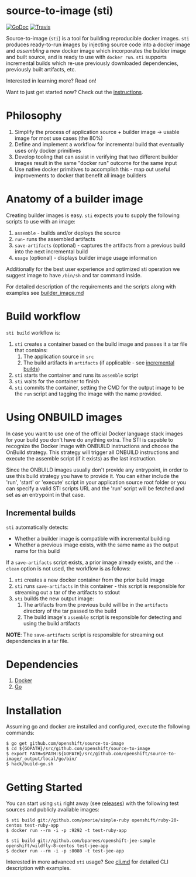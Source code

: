 # source-to-image (sti)

[![GoDoc](https://godoc.org/github.com/openshift/source-to-image?status.png)](https://godoc.org/github.com/openshift/source-to-image)
[![Travis](https://travis-ci.org/openshift/source-to-image.svg?branch=master)](https://travis-ci.org/openshift/source-to-image)


Source-to-image (`sti`) is a tool for building reproducible docker images. `sti` produces
ready-to-run images by injecting source code into a docker image and *assembling*
a new docker image which incorporates the builder image and built source, and is ready to use
with `docker run`. `sti` supports incremental builds which re-use previously downloaded
dependencies, previously built artifacts, etc.

Interested in learning more? Read on!

Want to just get started now? Check out the [instructions](#getting-started).


# Philosophy

1. Simplify the process of application source + builder image -> usable image for most use cases (the
   80%)
1. Define and implement a workflow for incremental build that eventually uses only docker
   primitives
1. Develop tooling that can assist in verifying that two different builder images result in the same
   "docker run" outcome for the same input
1. Use native docker primitives to accomplish this - map out useful improvements to docker that
   benefit all image builders


# Anatomy of a builder image

Creating builder images is easy. `sti` expects you to supply the following scripts to use with an
image:

1. `assemble` - builds and/or deploys the source
1. `run`- runs the assembled artifacts
1. `save-artifacts` (optional) - captures the artifacts from a previous build into the next incremental build
1. `usage` (optional) - displays builder image usage information

Additionally for the best user experience and optimized sti operation we suggest image
to have `/bin/sh` and tar command inside.

For detailed description of the requirements and the scripts along with examples see
[builder_image.md](https://github.com/openshift/source-to-image/blob/master/docs/builder_image.md)


# Build workflow

`sti build` workflow is:

1. `sti` creates a container based on the build image and passes it a tar file that contains:
    1. The application source in `src`
    1. The build artifacts in `artifacts` (if applicable - see [incremental builds](#incremental-builds))
1. `sti` starts the container and runs its `assemble` script
1. `sti` waits for the container to finish
1. `sti` commits the container, setting the CMD for the output image to be the `run` script and tagging the image with the name provided.

# Using ONBUILD images

In case you want to use one of the official Docker language stack images for
your build you don't have do anything extra. The STI is capable to recognize the
Docker image with ONBUILD instructions and choose the OnBuild strategy. This
strategy will trigger all ONBUILD instructions and execute the assemble script
(if it exists) as the last instruction.

Since the ONBUILD images usually don't provide any entrypoint, in order to use
this build strategy you have to provide it. You can either include the 'run',
'start' or 'execute' script in your application source root folder or you can
specify a valid STI scripts URL and the 'run' script will be fetched and set as
an entrypoint in that case.

## Incremental builds

`sti` automatically detects:

* Whether a builder image is compatible with incremental building
* Whether a previous image exists, with the same name as the output name for this build

If a `save-artifacts` script exists, a prior image already exists, and the `--clean` option is not used,
the workflow is as follows:

1. `sti` creates a new docker container from the prior build image
1. `sti` runs `save-artifacts` in this container - this script is responsible for streaming out
   a tar of the artifacts to stdout
1. `sti` builds the new output image:
    1. The artifacts from the previous build will be in the `artifacts` directory of the tar
       passed to the build
    1. The build image's `assemble` script is responsible for detecting and using the build
       artifacts

**NOTE**: The `save-artifacts` script is responsible for streaming out dependencies in a tar file.


# Dependencies

1. [Docker](http://www.docker.io)
1. [Go](http://golang.org/)


# Installation

Assuming go and docker are installed and configured, execute the following commands:

```
$ go get github.com/openshift/source-to-image
$ cd ${GOPATH}/src/github.com/openshift/source-to-image
$ export PATH=$PATH:${GOPATH}/src/github.com/openshift/source-to-image/_output/local/go/bin/
$ hack/build-go.sh
```


# Getting Started

You can start using `sti` right away (see [releases](https://github.com/openshift/source-to-image/releases))
with the following test sources and publicly available images:

```
$ sti build git://github.com/pmorie/simple-ruby openshift/ruby-20-centos test-ruby-app
$ docker run --rm -i -p :9292 -t test-ruby-app
```

```
$ sti build git://github.com/bparees/openshift-jee-sample openshift/wildfly-8-centos test-jee-app
$ docker run --rm -i -p :8080 -t test-jee-app
```

Interested in more advanced `sti` usage? See [cli.md](https://github.com/openshift/source-to-image/blob/master/docs/cli.md)
for detailed CLI description with examples.
